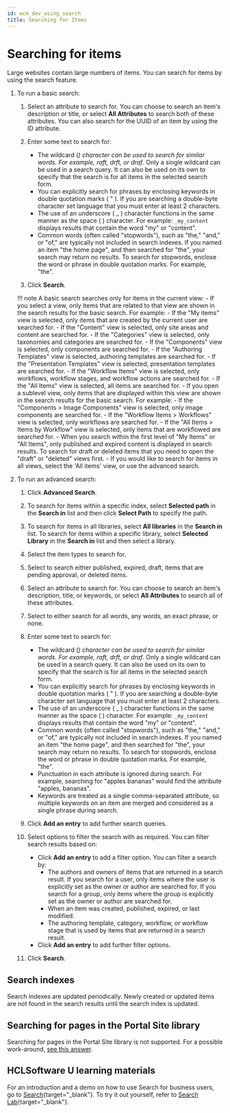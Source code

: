 ```yaml
---
id: wcm_dev_using_search
title: Searching for Items
---
```


# Searching for items


Large websites contain large numbers of items. You can search for items by using the search feature.

1.  To run a basic search:

    1.  Select an attribute to search for. You can choose to search an item's description or title, or select **All Attributes** to search both of these attributes. You can also search for the UUID of an item by using the ID attribute.

    2.  Enter some text to search for:

        -   The wildcard (*) character can be used to search for similar words. For example, *raft, dr*ft, or draf*. Only a single wildcard can be used in a search query. It can also be used on its own to specify that the search is for all items in the selected search form.
        -   You can explicitly search for phrases by enclosing keywords in double quotation marks ( " ). If you are searching a double-byte character set language that you must enter at least 2 characters.
        -   The use of an underscore ( _ ) character functions in the same manner as the space ( ) character. For example: `_my_content` displays results that contain the word "my" or "content".
        -   Common words (often called "stopwords"), such as "the," "and," or "of," are typically not included in search indexes. If you named an item "the home page", and then searched for "the", your search may return no results. To search for stopwords, enclose the word or phrase in double quotation marks. For example, "the".
        
    3.  Click **Search**.

    !!! note
        A basic search searches only for items in the current view:
        -   If you select a view, only items that are related to that view are shown in the search results for the basic search. For example:
            -   If the "My items" view is selected, only items that are created by the current user are searched for.
            -   If the "Content" view is selected, only site areas and content are searched for.
            -   If the "Categories" view is selected, only taxonomies and categories are searched for.
            -   If the "Components" view is selected, only components are searched for.
            -   If the "Authoring Templates" view is selected, authoring templates are searched for.
            -   If the "Presentation Templates" view is selected, presentation templates are searched for.
            -   If the "Workflow Items" view is selected, only workflows, workflow stages, and workflow actions are searched for.
            -   If the "All Items" view is selected, all items are searched for.
        -   If you open a sublevel view, only items that are displayed within this view are shown in the search results for the basic search. For example:
            -   If the "Components > Image Components" view is selected, only image components are searched for.
            -   If the "Workflow Items > Workflows" view is selected, only workflows are searched for.
            -   If the "All Items > Items by Workflow" view is selected, only items that are workflowed are searched for.
        -   When you search within the first level of "My Items" or "All Items", only published and expired content is displayed in search results. To search for draft or deleted items that you need to open the "draft" or "deleted" views first.
        -   If you would like to search for items in all views, select the 'All items' view, or use the advanced search.

2.  To run an advanced search:

    1.  Click **Advanced Search**.

    2.  To search for items within a specific index, select **Selected path** in the **Search in** list and then click **Select Path** to specify the path.

    3.  To search for items in all libraries, select **All libraries** in the **Search in** list. To search for items within a specific library, select **Selected Library** in the **Search in** list and then select a library.

    4.  Select the item types to search for.

    5.  Select to search either published, expired, draft, items that are pending approval, or deleted items.

    6.  Select an attribute to search for. You can choose to search an item's description, title, or keywords, or select **All Attributes** to search all of these attributes.

    7.  Select to either search for all words, any words, an exact phrase, or none.

    8.  Enter some text to search for:

        -   The wildcard (*) character can be used to search for similar words. For example, *raft, dr*ft, or draf*. Only a single wildcard can be used in a search query. It can also be used on its own to specify that the search is for all items in the selected search form.
        -   You can explicitly search for phrases by enclosing keywords in double quotation marks ( " ). If you are searching a double-byte character set language that you must enter at least 2 characters.
        -   The use of an underscore ( _ ) character functions in the same manner as the space ( ) character. For example: `_my_content` displays results that contain the word "my" or "content".
        -   Common words (often called "stopwords"), such as "the," "and," or "of," are typically not included in search indexes. If you named an item "the home page", and then searched for "the", your search may return no results. To search for stopwords, enclose the word or phrase in double quotation marks. For example, "the".
        -   Punctuation in each attribute is ignored during search. For example, searching for "apples bananas" would find the attribute "apples, bananas".
        -   Keywords are treated as a single comma-separated attribute, so multiple keywords on an item are merged and considered as a single phrase during search.

    9.  Click **Add an entry** to add further search queries.

    10. Select options to filter the search with as required. You can filter search results based on:

        -   Click **Add an entry** to add a filter option. You can filter a search by:
            -   The authors and owners of items that are returned in a search result. If you search for a user, only items where the user is explicitly set as the owner or author are searched for. If you search for a group, only items where the group is explicitly set as the owner or author are searched for.
            -   When an item was created, published, expired, or last modified.
            -   The authoring template, category, workflow, or workflow stage that is used by items that are returned in a search result.
        -   Click **Add an entry** to add further filter options.

    11. Click **Search**.


## Search indexes

Search indexes are updated periodically. Newly created or updated items are not found in the search results until the search index is updated.

## Searching for pages in the Portal Site library

Searching for pages in the Portal Site library is not supported. For a possible work-around, [see this answer](https://support.hcltechsw.com/csm?id=kb_category&kb_category=c0ef98b71bb0778083cb86e9cd4bcbf2).

## HCLSoftware U learning materials

For an introduction and a demo on how to use Search for business users, go to [Search](https://hclsoftwareu.hcltechsw.com/component/axs/?view=sso_config&id=3&forward=https%3A%2F%2Fhclsoftwareu.hcltechsw.com%2Fcourses%2Flesson%2F%3Fid%3D2804){target="_blank"}. To try it out yourself, refer to [Search Lab](https://hclsoftwareu.hcltechsw.com/images/Lc4sMQCcN5uxXmL13gSlsxClNTU3Mjc3NTc4MTc2/DS_Academy/DX/Business_User/HDX-BU-200_Search_Lab.pdf){target="_blank"}.